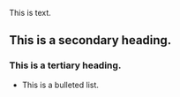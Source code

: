 This is text.
## This is a secondary heading.
### This is a tertiary heading.
* This is a bulleted list.

